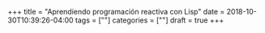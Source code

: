+++
title = "Aprendiendo programación reactiva con Lisp"
date = 2018-10-30T10:39:26-04:00
tags = [""]
categories = [""]
draft = true
+++
